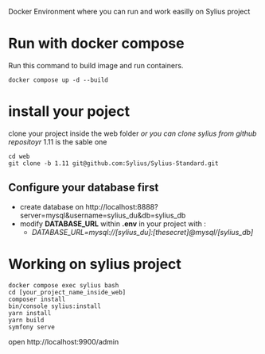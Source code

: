 
Docker Environment where you can run and work easilly on Sylius project

# Run with docker compose
Run this command to build image and run containers.
```
docker compose up -d --build
```

# install your poject 
clone your project inside the web folder
*or you can clone sylius from github repositoyr* 1.11 is the sable one
```
cd web
git clone -b 1.11 git@github.com:Sylius/Sylius-Standard.git

```

## Configure your database first 
- create database on http://localhost:8888?server=mysql&username=sylius_du&db=sylius_db
- modify **DATABASE_URL** within **.env** in your project with :
  - *DATABASE_URL=mysql://[sylius_du]:[thesecret]@mysql/[sylius_db]*


# Working on sylius project

```
docker compose exec sylius bash
cd [your_project_name_inside_web]
composer install
bin/console sylius:install
yarn install
yarn build
symfony serve
```

open http://localhost:9900/admin